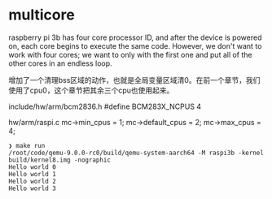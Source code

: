 # multicore
raspberry pi 3b has four core processor ID, and after the device is powered on, each core begins to execute the same code. However, we don't want to work with four cores; we want to only with the first one and put all of the other cores in an endless loop.

增加了一个清理bss区域的动作，也就是全局变量区域清0。在前一个章节，我们使用了cpu0，这个章节把其余三个cpu也使用起来。

include/hw/arm/bcm2836.h
#define BCM283X_NCPUS 4

hw/arm/raspi.c
mc->min_cpus = 1;
mc->default_cpus = 2;
mc->max_cpus = 4;

```shell
❯ make run
/root/code/qemu-9.0.0-rc0/build/qemu-system-aarch64 -M raspi3b -kernel build/kernel8.img -nographic
Hello world 0
Hello world 1
Hello world 2
Hello world 3
```